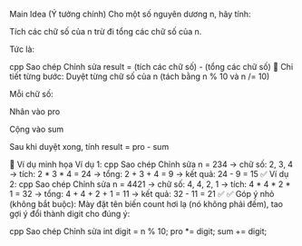  Main Idea (Ý tưởng chính)
Cho một số nguyên dương n, hãy tính:

Tích các chữ số của n trừ đi tổng các chữ số của n.

Tức là:

cpp
Sao chép
Chỉnh sửa
result = (tích các chữ số) - (tổng các chữ số)
📌 Chi tiết từng bước:
Duyệt từng chữ số của n (tách bằng n % 10 và n /= 10)

Mỗi chữ số:

Nhân vào pro

Cộng vào sum

Sau khi duyệt xong, tính result = pro - sum

🧾 Ví dụ minh họa
Ví dụ 1:
cpp
Sao chép
Chỉnh sửa
n = 234
→ chữ số: 2, 3, 4
→ tích: 2 * 3 * 4 = 24
→ tổng: 2 + 3 + 4 = 9
→ kết quả: 24 - 9 = 15 ✅
Ví dụ 2:
cpp
Sao chép
Chỉnh sửa
n = 4421
→ chữ số: 4, 4, 2, 1
→ tích: 4 * 4 * 2 * 1 = 32
→ tổng: 4 + 4 + 2 + 1 = 11
→ kết quả: 32 - 11 = 21 ✅
✅ Góp ý nhỏ (không bắt buộc):
Mày đặt tên biến count hơi lạ (nó không phải đếm), tao gợi ý đổi thành digit cho đúng ý:

cpp
Sao chép
Chỉnh sửa
int digit = n % 10;
pro *= digit;
sum += digit;
